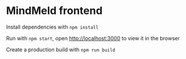 # MindMeld frontend

Install dependencies with `npm install`

Run with `npm start`, open [http://localhost:3000](http://localhost:3000) to view it in the browser

Create a production build with `npm run build`